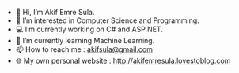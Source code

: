 - 👋 Hi, I’m Akif Emre Sula.
- 👀 I’m interested in Computer Science and Programming.
- 💻 I’m currently working on C# and ASP.NET.
- 🌱 I’m currently learning Machine Learning.
- 📫 How to reach me : akifsula@gmail.com
- 🌐 My own personal website : http://akifemresula.lovestoblog.com
